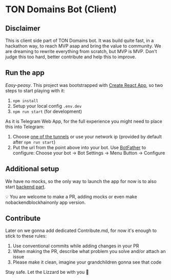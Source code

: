 # TON Domains Bot (Client)

## Disclaimer

This is client side part of TON Domains bot. It was build quite fast, in a hackathon way, to reach MVP asap and bring the value to community. 
We are dreaming to rewrite everything from scratch, but MVP is MVP. 
Don't judge this too hard, better contribute and help this to improve.

## Run the app

*Easy-peasy*. This project was bootstrapped with [Create React App](https://github.com/facebook/create-react-app), so two steps to start playing with it:
1. `npm install`
2. Setup your local config `.env.dev`
2. `npm run start` (for development)

As it is Telegram Web App, for the full experience you might need to place this into Telegram:
1. Choose [one of the tunnels](https://github.com/anderspitman/awesome-tunneling) or use your network ip (provided by default after `npm run start`)
2. Put the url from the point above into your bot. Use [BotFather](https://telegram.me/BotFather) to configure: Choose your bot -> Bot Settings -> Menu Button -> Configure

## Additional setup

We have no mocks, so the only way to launch the app for now is to also start [backend part](https://github.com/Tonstarter). 

💡 You are welcome to make a PR, adding mocks or even make nobackendblockhainonly app version.

## Contribute

Later on we gonna add dedicated Contribute.md, for now it's enough to stick to these rules:

1. Use conventional commits while adding changes in your PR
2. When making the PR, describe what problem you solve and/or attach an issue
3. Please make it clean, imagine your grandchildren gonna see that code

Stay safe. Let the Lizzard be with you 🦎